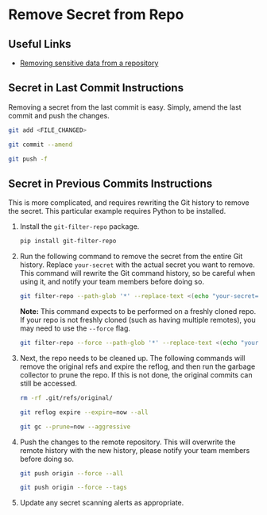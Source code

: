 # Remove Secret from Repo

## Useful Links

- [Removing sensitive data from a repository](https://docs.github.com/en/github/authenticating-to-github/keeping-your-account-and-data-secure/removing-sensitive-data-from-a-repository)

## Secret in Last Commit Instructions

Removing a secret from the last commit is easy. Simply, amend the last commit and push the changes.

```bash
git add <FILE_CHANGED>
```

```bash
git commit --amend
```

```bash
git push -f
```

## Secret in Previous Commits Instructions

This is more complicated, and requires rewriting the Git history to remove the secret. This particular example requires Python to be installed.

1. Install the `git-filter-repo` package.

    ```sh
    pip install git-filter-repo
    ```

1. Run the following command to remove the secret from the entire Git history. Replace `your-secret` with the actual secret you want to remove. This command will rewrite the Git command history, so be careful when using it, and notify your team members before doing so.

    ```sh
    git filter-repo --path-glob '*' --replace-text <(echo "your-secret==>REMOVED_SECRET")
    ```

    **Note:** This command expects to be performed on a freshly cloned repo. If your repo is not freshly cloned (such as having multiple remotes), you may need to use the `--force` flag.

    ```sh
    git filter-repo --force --path-glob '*' --replace-text <(echo "your-secret==>REMOVED_SECRET")
    ```

1. Next, the repo needs to be cleaned up. The following commands will remove the original refs and expire the reflog, and then run the garbage collector to prune the repo. If this is not done, the original commits can still be accessed.

    ```sh
    rm -rf .git/refs/original/
    ```

    ```sh
    git reflog expire --expire=now --all
    ```

    ```sh
    git gc --prune=now --aggressive
    ```

1. Push the changes to the remote repository. This will overwrite the remote history with the new history, please notify your team members before doing so.

    ```sh
    git push origin --force --all
    ```

    ```sh
    git push origin --force --tags
    ```

1. Update any secret scanning alerts as appropriate.
